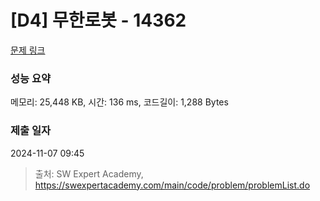 # [D4] 무한로봇 - 14362 

[문제 링크](https://swexpertacademy.com/main/code/problem/problemDetail.do?contestProbId=AYCne646vKQDFARx) 

### 성능 요약

메모리: 25,448 KB, 시간: 136 ms, 코드길이: 1,288 Bytes

### 제출 일자

2024-11-07 09:45



> 출처: SW Expert Academy, https://swexpertacademy.com/main/code/problem/problemList.do